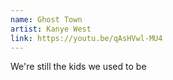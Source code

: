 ```yaml
---
name: Ghost Town
artist: Kanye West
link: https://youtu.be/qAsHVwl-MU4
---
```


We're still the kids we used to be
